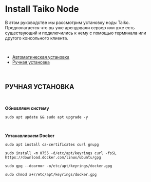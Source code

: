 <h1>Install Taiko Node</h1>
<p> В этом руководстве мы рассмотрим установку ноды Taiko. Предполагается что вы уже арендовали сервер или уже есть существующий и подключились к нему с помощью терминала или другого консольного клиента. </p> 
<br/> 
<ul> 
 <li><a href="#automatic_install">Автоматическая установка</a></li> 
 <li><a href="#manual_install">Ручная установка</a></li> 
</ul>
<p name="automatic_install"> </p>

<br/>

<div name="manual_install">
 
 <h2>РУЧНАЯ УСТАНОВКА</h2>
 
 <br>
 
 <p>
   <b>Обновляем систему</b>
   <pre><code>sudo apt update && sudo apt upgrade -y</code></pre>
 </p>

 <br>
 
 <p>
 
  <b>Устанавливаем Docker</b>
  <pre><code>sudo apt install ca-certificates curl gnupg</code></pre>
  <pre><code>sudo install -m 0755 -d/etc/apt/keyrings curl -fsSL https://download.docker.com/linux/ubuntu/gpg</code></pre>
  <pre><code>sudo gpg --dearmor -o/etc/apt/keyrings/docker.gpg</code></pre>
  <pre><code>sudo chmod a+r/etc/apt/keyrings/docker.gpg</code></pre>
  
  </p>
  
  </div>
